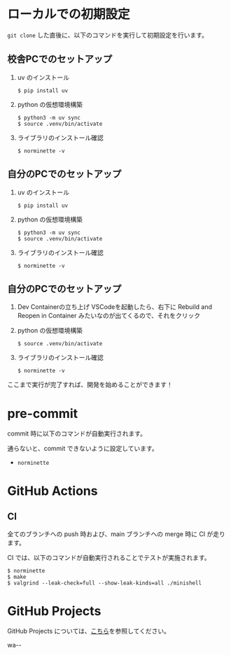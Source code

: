 # ローカルでの初期設定

`git clone` した直後に、以下のコマンドを実行して初期設定を行います。
## 校舎PCでのセットアップ
1. uv のインストール

   ```
   $ pip install uv
   ```

2. python の仮想環境構築

   ```
   $ python3 -m uv sync
   $ source .venv/bin/activate
   ```

3. ライブラリのインストール確認

   ```
   $ norminette -v
   ```

## 自分のPCでのセットアップ
1. uv のインストール

   ```
   $ pip install uv
   ```

2. python の仮想環境構築

   ```
   $ python3 -m uv sync
   $ source .venv/bin/activate
   ```

3. ライブラリのインストール確認

   ```
   $ norminette -v
   ```

## 自分のPCでのセットアップ
1. Dev Containerの立ち上げ
VSCodeを起動したら、右下に Rebuild and Reopen in Container みたいなのが出てくるので、それをクリック

2. python の仮想環境構築

   ```
   $ source .venv/bin/activate
   ```

3. ライブラリのインストール確認

   ```
   $ norminette -v
   ```

ここまで実行が完了すれば、開発を始めることができます！

# pre-commit

commit 時に以下のコマンドが自動実行されます。

通らないと、commit できないように設定しています。

- `norminette`

# GitHub Actions

## CI

全てのブランチへの push 時および、main ブランチへの merge 時に CI が走ります。

CI では、以下のコマンドが自動実行されることでテストが実施されます。

```
$ norminette
$ make
$ valgrind --leak-check=full --show-leak-kinds=all ./minishell
```

# GitHub Projects

GitHub Projects については、[こちら](https://github.com/yuzu-juice/minishell/wiki/GitHub-Projects-運用ガイド)を参照してください。

wa--
